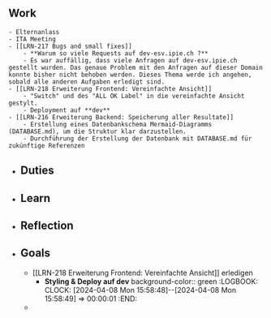## Work
	- Elternanlass
	- ITA Meeting
	- [[LRN-217 Bugs and small fixes]]
		- **Warum so viele Requests auf dev-esv.ipie.ch ?**
		- Es war auffällig, dass viele Anfragen auf dev-esv.ipie.ch gestellt wurden. Das genaue Problem mit den Anfragen auf dieser Domain konnte bisher nicht behoben werden. Dieses Thema werde ich angehen, sobald alle anderen Aufgaben erledigt sind.
	- [[LRN-218 Erweiterung Frontend: Vereinfachte Ansicht]]
		- "Switch" und des "ALL OK Label" in die vereinfachte Ansicht gestylt.
		- Deployment auf **dev**
	- [[LRN-216 Erweiterung Backend: Speicherung aller Resultate]]
		- Erstellung eines Datenbankschema Mermaid-Diagramms (DATABASE.md), um die Struktur klar darzustellen.
		- Durchführung der Erstellung der Datenbank mit DATABASE.md für zukünftige Referenzen
- ## Duties
- ## Learn
- ## Reflection
- ## Goals
	- [[LRN-218 Erweiterung Frontend: Vereinfachte Ansicht]] erledigen
		- **Styling & Deploy auf **dev****
		  background-color:: green
		  :LOGBOOK:
		  CLOCK: [2024-04-08 Mon 15:58:48]--[2024-04-08 Mon 15:58:49] =>  00:00:01
		  :END:
	-